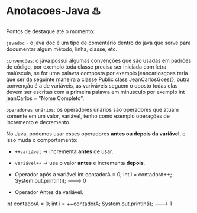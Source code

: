 # Anotacoes-Java ♨️

Pontos de destaque até o momento:

`javadoc` - o java doc é um tipo de comentário dentro do java que serve para documentar algum método, linha, classe, etc.

`convencões`: o java possui algumas convenções que são usadas em padrões de código, por exemplo toda classe precisa ser iniciada com letra maiúscula, se for uma palavra composta por exemplo jeancarlosgoes teria que ser da seguinte maneira a classe
Public class JeanCarlosGoes{}, outra convenção é a de variáveis, as variváveis seguem o oposto todas elas devem ser escritas com a primeira palavra em minusculo por exemplo int jeanCarlos = "Nome Completo". 

`operadores unários`: os operadores unários são operadores que atuam somente em um valor, variável, tenho como exemplo operações de incremento e decremento.

No Java, podemos usar esses operadores **antes ou depois da variável**, e isso muda o comportamento:

- `++variável` → incrementa **antes** de usar.
- `variável++` → usa o valor **antes** e incrementa **depois**.

- Operador após a variável
int contadorA = 0;
int i = contadorA++;
System.out.println(i); --->  0

 - Operador Antes da variável.

int contadorA = 0;
int i = ++contadorA;
System.out.println(i); --->  1



